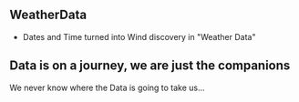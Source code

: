 ## WeatherData
- Dates and Time turned into Wind discovery in "Weather Data"
## Data is on a journey, we are just the companions
We never know where the Data is going to take us...
